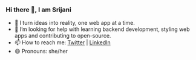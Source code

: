 ### Hi there 👋, I am Srijani

- 🔭 I turn ideas into reality, one web app at a time.
- 🤔 I’m looking for help with learning backend development, styling web apps and contributing to open-source.
- 📫 How to reach me: [Twitter](https://twitter.com/earlnextdoor_) | [LinkedIn](https://www.linkedin.com/in/srijani-parui/)
- 😄 Pronouns: she/her
